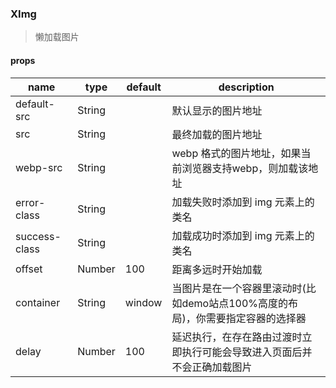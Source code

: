 ### XImg

> 懒加载图片

#### props

|name|type|default|description|
|----|----|-------|-----------|
|default-src|String||默认显示的图片地址|
|src|String||最终加载的图片地址|
|webp-src|String||webp 格式的图片地址，如果当前浏览器支持webp，则加载该地址|
|error-class|String||加载失败时添加到 img 元素上的类名|
|success-class|String||加载成功时添加到 img 元素上的类名|
|offset|Number|100|距离多远时开始加载|
|container|String|window|当图片是在一个容器里滚动时(比如demo站点100%高度的布局)，你需要指定容器的选择器|
|delay|Number|100|延迟执行，在存在路由过渡时立即执行可能会导致进入页面后并不会正确加载图片|
